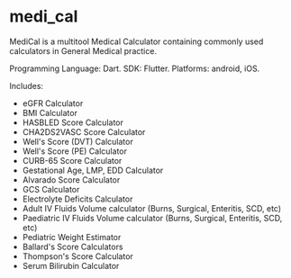 # medi_cal

MediCal is a multitool Medical Calculator containing commonly used calculators in 
General Medical practice. 

Programming Language: Dart.
SDK: Flutter.
Platforms: android, iOS.

Includes:
 - eGFR Calculator
 - BMI Calculator
 - HASBLED Score Calculator 
 - CHA2DS2VASC Score Calculator
 - Well's Score (DVT) Calculator
 - Well's Score (PE) Calculator
 - CURB-65 Score Calculator
 - Gestational Age, LMP, EDD Calculator
 - Alvarado Score Calculator
 - GCS Calculator
 - Electrolyte Deficits Calculator
 - Adult IV Fluids Volume calculator (Burns, Surgical, Enteritis, SCD, etc)
 - Paediatric IV Fluids Volume calculator (Burns, Surgical, Enteritis, SCD, etc)
 - Pediatric Weight Estimator
 - Ballard's Score Calculators
 - Thompson's Score Calculator
 - Serum Bilirubin Calculator
